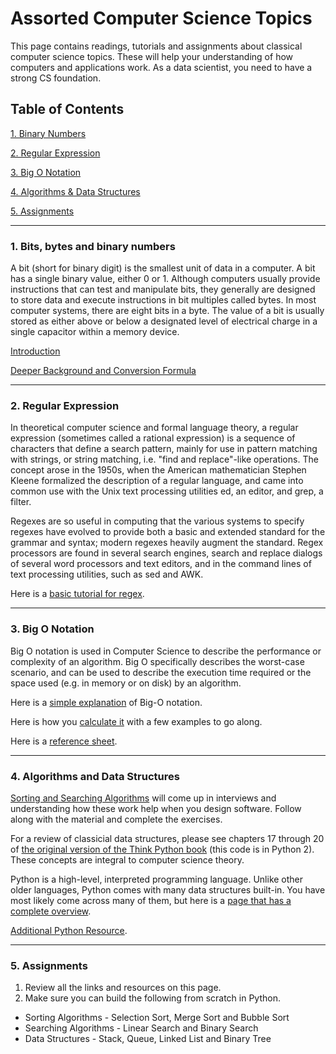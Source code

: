 # Assorted Computer Science Topics

This page contains readings, tutorials and assignments about classical computer science topics. These will help your understanding of how computers and applications work. As a data scientist, you need to have a strong CS foundation.

## Table of Contents
[1. Binary Numbers](#section-a)

[2. Regular Expression](#section-b)

[3. Big O Notation](#section-c)

[4. Algorithms & Data Structures](#section-d)

[5. Assignments](#section-e)

---

### <a name="section-a"></a>1. Bits, bytes and binary numbers

A bit (short for binary digit) is the smallest unit of data in a computer. A bit has a single binary value, either 0 or 1. Although computers usually provide instructions that can test and manipulate bits, they generally are designed to store data and execute instructions in bit multiples called bytes. In most computer systems, there are eight bits in a byte. The value of a bit is usually stored as either above or below a designated level of electrical charge in a single capacitor within a memory device.

[Introduction](resources/computers-overview.pdf)

[Deeper Background and Conversion Formula](http://www.electronics-tutorials.ws/binary/bin_2.html)

---

### <a name="section-b"></a>2. Regular Expression

In theoretical computer science and formal language theory, a regular expression (sometimes called a rational expression) is a sequence of characters that define a search pattern, mainly for use in pattern matching with strings, or string matching, i.e. "find and replace"-like operations. The concept arose in the 1950s, when the American mathematician Stephen Kleene formalized the description of a regular language, and came into common use with the Unix text processing utilities ed, an editor, and grep, a filter.

Regexes are so useful in computing that the various systems to specify regexes have evolved to provide both a basic and extended standard for the grammar and syntax; modern regexes heavily augment the standard. Regex processors are found in several search engines, search and replace dialogs of several word processors and text editors, and in the command lines of text processing utilities, such as sed and AWK.

Here is a [basic tutorial for regex](https://regexone.com/).

---

### <a name="section-c"></a>3. Big O Notation

Big O notation is used in Computer Science to describe the performance or complexity of an algorithm. Big O specifically describes the worst-case scenario, and can be used to describe the execution time required or the space used (e.g. in memory or on disk) by an algorithm.

Here is a [simple explanation](https://justin.abrah.ms/computer-science/big-o-notation-explained.html) of Big-O notation.

Here is how you [calculate it](https://justin.abrah.ms/computer-science/how-to-calculate-big-o.html) with a few examples to go along.

Here is a [reference sheet](http://bigocheatsheet.com/).

---

### <a name="section-d"></a>4. Algorithms and Data Structures

[Sorting and Searching Algorithms](https://python-textbok.readthedocs.io/en/latest/Sorting_and_Searching_Algorithms.html) will come up in interviews and understanding how these work help when you design software. Follow along with the material and complete the exercises.

For a review of classicial data structures, please see chapters 17 through 20 of [the original version of the Think Python book]( http://www.greenteapress.com/thinkpython/thinkCSpy/html/) (this code is in Python 2). These concepts are integral to computer science theory.

Python is a high-level, interpreted programming language. Unlike other older languages, Python comes with many data structures built-in. You have most likely come across many of them, but here is a [page that has a complete overview](https://python.swaroopch.com/data_structures.html).

[Additional Python Resource](https://pythonschool.net/category/data-structures-algorithms.html).

---


### <a name="section-e"></a>5. Assignments

1. Review all the links and resources on this page.
2. Make sure you can build the following from scratch in Python.
  - Sorting Algorithms - Selection Sort, Merge Sort and Bubble Sort
  - Searching Algorithms - Linear Search and Binary Search
  - Data Structures - Stack, Queue, Linked List and Binary Tree
